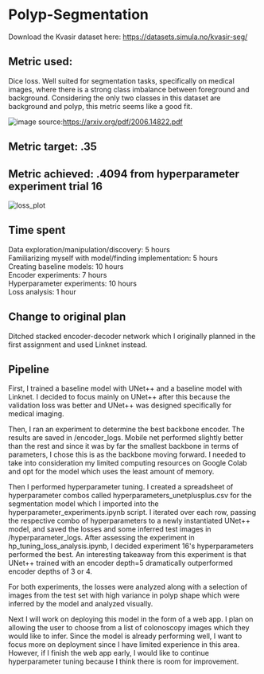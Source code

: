 # Polyp-Segmentation
Download the Kvasir dataset here: https://datasets.simula.no/kvasir-seg/


## Metric used: 
Dice loss. Well suited for segmentation tasks, specifically on medical images, where there is a strong class imbalance between foreground and background. Considering the only two classes in this dataset are background and polyp, this metric seems like a good fit.

![image](https://user-images.githubusercontent.com/23001669/205491760-e14ff221-f801-4f8c-9a7c-632aecf6b153.png)
source:https://arxiv.org/pdf/2006.14822.pdf

## Metric target: .35

## Metric achieved: .4094 from hyperparameter experiment trial 16
![loss_plot](https://user-images.githubusercontent.com/23001669/205491637-f2e19c2b-44f0-4ced-89ad-2a9e4751fbbf.jpg)

## Time spent
Data exploration/manipulation/discovery: 5 hours  
Familiarizing myself with model/finding implementation: 5 hours  
Creating baseline models: 10 hours  
Encoder experiments: 7 hours  
Hyperparameter experiments: 10 hours  
Loss analysis: 1 hour  

## Change to original plan
Ditched stacked encoder-decoder network which I originally planned in the first assignment and used Linknet instead. 

## Pipeline
First, I trained a baseline model with UNet++ and a baseline model with Linknet. I decided to focus mainly on UNet++ after this because the validation loss was better and UNet++ was designed specifically for medical imaging. 

Then, I ran an experiment to determine the best backbone encoder. The results are saved in /encoder_logs. Mobile net performed slightly better than the rest and since it was by far the smallest backbone in terms of parameters, I chose this is as the backbone moving forward. I needed to take into consideration my limited computing resources on Google Colab and opt for the model which uses the least amount of memory.

Then I performed hyperparameter tuning. I created a spreadsheet of hyperparameter combos called hyperparameters_unetplusplus.csv for the segmentation model which I imported into the hyperparameter_experiments.ipynb script. I iterated over each row, passing the respective combo of hyperparameters to a newly instantiated UNet++ model, and saved the losses and some inferred test images in /hyperparameter_logs. After assessing the experiment in hp_tuning_loss_analysis.ipynb, I decided experiment 16's hyperparameters performed the best. An interesting takeaway from this experiment is that UNet++ trained with an encoder depth=5 dramatically outperformed encoder depths of 3 or 4.

For both experiments, the losses were analyzed along with a selection of images from the test set with high variance in polyp shape which were inferred by the model and analyzed visually.

Next I will work on deploying this model in the form of a web app. I plan on allowing the user to choose from a list of colonoscopy images which they would like to infer. Since the model is already performing well, I want to focus more on deployment since I have limited experience in this area. However, if I finish the web app early, I would like to continue hyperparameter tuning because I think there is room for improvement.
